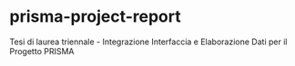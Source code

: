 # prisma-project-report
Tesi di laurea triennale - Integrazione Interfaccia e Elaborazione Dati per il Progetto PRISMA
